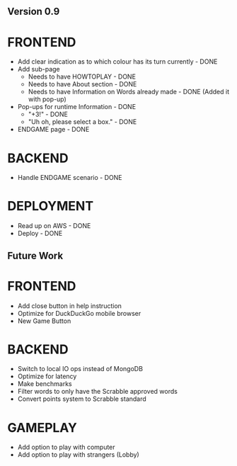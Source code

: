 ## Version 0.9
# FRONTEND
- Add clear indication as to which colour has its turn currently - DONE
- Add sub-page
    - Needs to have HOWTOPLAY - DONE
    - Needs to have About section - DONE
    - Needs to have Information on Words already made - DONE (Added it with pop-up)
- Pop-ups for runtime Information - DONE
    - "+3!" - DONE
    - "Uh oh, please select a box." - DONE
- ENDGAME page - DONE

# BACKEND
- Handle ENDGAME scenario - DONE

# DEPLOYMENT
- Read up on AWS - DONE
- Deploy - DONE


## Future Work

# FRONTEND

- Add close button in help instruction
- Optimize for DuckDuckGo mobile browser
- New Game Button

# BACKEND

- Switch to local IO ops instead of MongoDB
- Optimize for latency
- Make benchmarks
- Filter words to only have the Scrabble approved words
- Convert points system to Scrabble standard

# GAMEPLAY

- Add option to play with computer
- Add option to play with strangers (Lobby)


